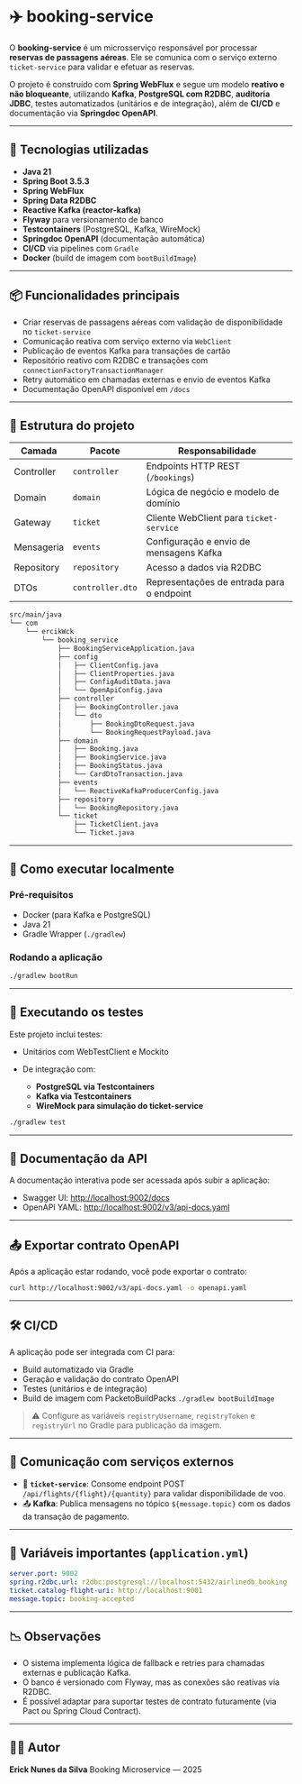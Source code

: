 # ✈️ booking-service

O **booking-service** é um microsserviço responsável por processar **reservas de passagens aéreas**. Ele se comunica com o serviço externo `ticket-service` para validar e efetuar as reservas.

O projeto é construído com **Spring WebFlux** e segue um modelo **reativo e não bloqueante**, utilizando **Kafka**, **PostgreSQL com R2DBC**, **auditoria JDBC**, testes automatizados (unitários e de integração), além de **CI/CD** e documentação via **Springdoc OpenAPI**.

---

## 🔧 Tecnologias utilizadas

* **Java 21**
* **Spring Boot 3.5.3**
* **Spring WebFlux**
* **Spring Data R2DBC**
* **Reactive Kafka (reactor-kafka)**
* **Flyway** para versionamento de banco
* **Testcontainers** (PostgreSQL, Kafka, WireMock)
* **Springdoc OpenAPI** (documentação automática)
* **CI/CD** via pipelines com `Gradle`
* **Docker** (build de imagem com `bootBuildImage`)

---

## 📦 Funcionalidades principais

* Criar reservas de passagens aéreas com validação de disponibilidade no `ticket-service`
* Comunicação reativa com serviço externo via `WebClient`
* Publicação de eventos Kafka para transações de cartão
* Repositório reativo com R2DBC e transações com `connectionFactoryTransactionManager`
* Retry automático em chamadas externas e envio de eventos Kafka
* Documentação OpenAPI disponível em `/docs`

---

## 📁 Estrutura do projeto

| Camada     | Pacote           | Responsabilidade                          |
| ---------- | ---------------- | ----------------------------------------- |
| Controller | `controller`     | Endpoints HTTP REST (`/bookings`)         |
| Domain     | `domain`         | Lógica de negócio e modelo de domínio     |
| Gateway    | `ticket`         | Cliente WebClient para `ticket-service`   |
| Mensageria | `events`         | Configuração e envio de mensagens Kafka   |
| Repository | `repository`     | Acesso a dados via R2DBC                  |
| DTOs       | `controller.dto` | Representações de entrada para o endpoint |

```bash
src/main/java
└── com
    └── ercikWck
        └── booking_service
            ├── BookingServiceApplication.java
            ├── config
            │   ├── ClientConfig.java
            │   ├── ClientProperties.java
            │   ├── ConfigAuditData.java
            │   └── OpenApiConfig.java
            ├── controller
            │   ├── BookingController.java
            │   └── dto
            │       ├── BookingDtoRequest.java
            │       └── BookingRequestPayload.java
            ├── domain
            │   ├── Booking.java
            │   ├── BookingService.java
            │   ├── BookingStatus.java
            │   └── CardDtoTransaction.java
            ├── events
            │   └── ReactiveKafkaProducerConfig.java
            ├── repository
            │   └── BookingRepository.java
            └── ticket
                ├── TicketClient.java
                └── Ticket.java

```
---

## 🚀 Como executar localmente

### Pré-requisitos

* Docker (para Kafka e PostgreSQL)
* Java 21
* Gradle Wrapper (`./gradlew`)

### Rodando a aplicação

```bash
./gradlew bootRun
```

---

## 🤪 Executando os testes

Este projeto inclui testes:

* Unitários com WebTestClient e Mockito
* De integração com:

  * **PostgreSQL via Testcontainers**
  * **Kafka via Testcontainers**
  * **WireMock para simulação do ticket-service**

```bash
./gradlew test
```

---

## 📄 Documentação da API

A documentação interativa pode ser acessada após subir a aplicação:

* Swagger UI: [http://localhost:9002/docs](http://localhost:9002/docs)
* OpenAPI YAML: [http://localhost:9002/v3/api-docs.yaml](http://localhost:9002/v3/api-docs.yaml)

---

## 📤 Exportar contrato OpenAPI

Após a aplicação estar rodando, você pode exportar o contrato:

```bash
curl http://localhost:9002/v3/api-docs.yaml -o openapi.yaml
```

---

## 🛠️ CI/CD

A aplicação pode ser integrada com CI para:

* Build automatizado via Gradle
* Geração e validação do contrato OpenAPI
* Testes (unitários e de integração)
* Build de imagem com PacketoBuildPacks `./gradlew bootBuildImage`

> ⚠️ Configure as variáveis `registryUsername`, `registryToken` e `registryUrl` no Gradle para publicação da imagem.

---

## 🚀 Comunicação com serviços externos

* 🔁 **`ticket-service`**: Consome endpoint POST `/api/flights/{flight}/{quantity}` para validar disponibilidade de voo.
* 📤 **Kafka**: Publica mensagens no tópico `${message.topic}` com os dados da transação de pagamento.

---

## 📃 Variáveis importantes (`application.yml`)

```yaml
server.port: 9002
spring.r2dbc.url: r2dbc:postgresql://localhost:5432/airlinedb_booking
ticket.catalog-flight-uri: http://localhost:9001
message.topic: booking-accepted
```

---

## 📉 Observações

* O sistema implementa lógica de fallback e retries para chamadas externas e publicação Kafka.
* O banco é versionado com Flyway, mas as conexões são reativas via R2DBC.
* É possível adaptar para suportar testes de contrato futuramente (via Pact ou Spring Cloud Contract).

---

## 👨‍💼 Autor

**Erick Nunes da Silva**
Booking Microservice — 2025
